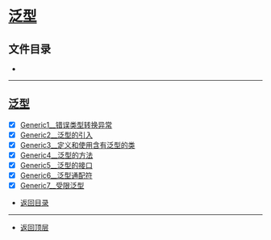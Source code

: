 
# [泛型](../README.md)

## 文件目录

- [](#)

--------------------

## [泛型](src/com/cpucode/java)

- [x] [Generic1__错误类型转换异常](src/com/cpucode/java/Generic1.java)
- [x] [Generic2__泛型的引入](src/com/cpucode/java/Generic2.java)
- [x] [Generic3__定义和使用含有泛型的类](src/com/cpucode/java/Generic3.java)
- [x] [Generic4__泛型的方法](src/com/cpucode/java/Generic4.java)
- [x] [Generic5__泛型的接口](src/com/cpucode/java/Generic5.java)
- [x] [Generic6__泛型通配符](src/com/cpucode/java/Generic6.java)
- [x] [Generic7__受限泛型](src/com/cpucode/java/Generic7.java)

- [返回目录](#文件目录)

-------------

- [返回顶层](../README.md)